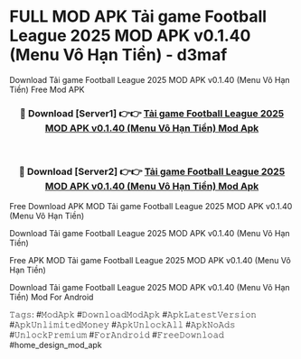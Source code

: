 # FULL MOD APK Tải game Football League 2025 MOD APK v0.1.40 (Menu Vô Hạn Tiền) - d3maf
Download Tải game Football League 2025 MOD APK v0.1.40 (Menu Vô Hạn Tiền) Free Mod APK

<div align="center">
<h3>🔴 Download [Server1] 👉👉 <a href="https://apk-comot.site?title=Tải_game_Football_League_2025_MOD_APK_v0.1.40_(Menu_Vô_Hạn_Tiền)">Tải game Football League 2025 MOD APK v0.1.40 (Menu Vô Hạn Tiền) Mod Apk</a></h3><br>

<h3>🔴 Download [Server2] 👉👉 <a href="https://apk-comot.site?title=Tải_game_Football_League_2025_MOD_APK_v0.1.40_(Menu_Vô_Hạn_Tiền)">Tải game Football League 2025 MOD APK v0.1.40 (Menu Vô Hạn Tiền) Mod Apk</a></h3>
</div>


Free Download APK MOD Tải game Football League 2025 MOD APK v0.1.40 (Menu Vô Hạn Tiền)

Download Tải game Football League 2025 MOD APK v0.1.40 (Menu Vô Hạn Tiền) 

Free APK MOD Tải game Football League 2025 MOD APK v0.1.40 (Menu Vô Hạn Tiền) 

Download Tải game Football League 2025 MOD APK v0.1.40 (Menu Vô Hạn Tiền) Mod For Android

𝚃𝚊𝚐𝚜: #𝙼𝚘𝚍𝙰𝚙𝚔 #𝙳𝚘𝚠𝚗𝚕𝚘𝚊𝚍𝙼𝚘𝚍𝙰𝚙𝚔 #𝙰𝚙𝚔𝙻𝚊𝚝𝚎𝚜𝚝𝚅𝚎𝚛𝚜𝚒𝚘𝚗 #𝙰𝚙𝚔𝚄𝚗𝚕𝚒𝚖𝚒𝚝𝚎𝚍𝙼𝚘𝚗𝚎𝚢 #𝙰𝚙𝚔𝚄𝚗𝚕𝚘𝚌𝚔𝙰𝚕𝚕 #𝙰𝚙𝚔𝙽𝚘𝙰𝚍𝚜 #𝚄𝚗𝚕𝚘𝚌𝚔𝙿𝚛𝚎𝚖𝚒𝚞𝚖 #𝙵𝚘𝚛𝙰𝚗𝚍𝚛𝚘𝚒𝚍 #𝙵𝚛𝚎𝚎𝙳𝚘𝚠𝚗𝚕𝚘𝚊𝚍 #home_design_mod_apk